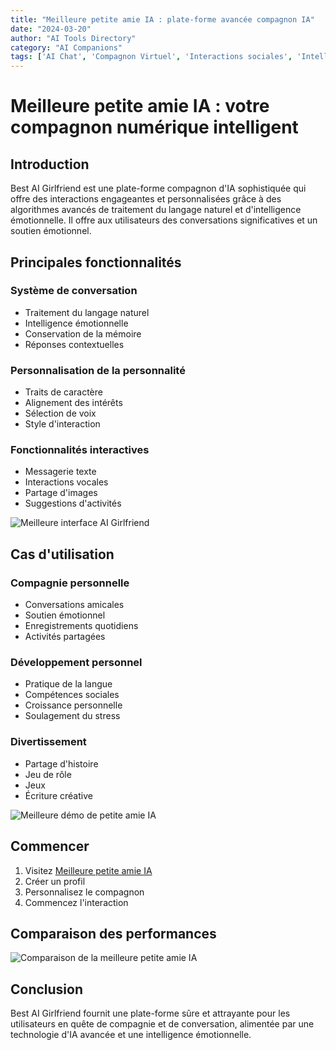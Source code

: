```yaml
---
title: "Meilleure petite amie IA : plate-forme avancée compagnon IA"
date: "2024-03-20"
author: "AI Tools Directory"
category: "AI Companions"
tags: ['AI Chat', 'Compagnon Virtuel', 'Interactions sociales', 'Intelligence artificielle']
---
```

# Meilleure petite amie IA : votre compagnon numérique intelligent

## Introduction

Best AI Girlfriend est une plate-forme compagnon d'IA sophistiquée qui offre des interactions engageantes et personnalisées grâce à des algorithmes avancés de traitement du langage naturel et d'intelligence émotionnelle. Il offre aux utilisateurs des conversations significatives et un soutien émotionnel.

## Principales fonctionnalités

### Système de conversation
- Traitement du langage naturel
- Intelligence émotionnelle
- Conservation de la mémoire
- Réponses contextuelles

### Personnalisation de la personnalité
- Traits de caractère
- Alignement des intérêts
- Sélection de voix
- Style d'interaction

### Fonctionnalités interactives
- Messagerie texte
- Interactions vocales
- Partage d'images
- Suggestions d'activités

![Meilleure interface AI Girlfriend](/imgs/best-ai-girlfriend/interface.jpg)

## Cas d'utilisation

### Compagnie personnelle
- Conversations amicales
- Soutien émotionnel
- Enregistrements quotidiens
- Activités partagées

### Développement personnel
- Pratique de la langue
- Compétences sociales
- Croissance personnelle
- Soulagement du stress

### Divertissement
- Partage d'histoire
- Jeu de rôle
- Jeux
- Écriture créative

![Meilleure démo de petite amie IA](/imgs/best-ai-girlfriend/demo.jpg)

## Commencer

1. Visitez [Meilleure petite amie IA](https://best-ai-girlfriend.com)
2. Créer un profil
3. Personnalisez le compagnon
4. Commencez l'interaction

## Comparaison des performances

![Comparaison de la meilleure petite amie IA](/imgs/best-ai-girlfriend/comparison.jpg)

## Conclusion

Best AI Girlfriend fournit une plate-forme sûre et attrayante pour les utilisateurs en quête de compagnie et de conversation, alimentée par une technologie d'IA avancée et une intelligence émotionnelle.